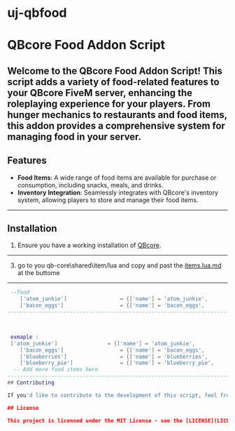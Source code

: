# uj-qbfood

# QBcore Food Addon Script

Welcome to the QBcore Food Addon Script! This script adds a variety of food-related features to your QBcore FiveM server, enhancing the roleplaying experience for your players. From hunger mechanics to restaurants and food items, this addon provides a comprehensive system for managing food in your server.
----------------------------------------------------------------------------------------------------------------------------------------------------------------------------------------------------------------------------------------------------------------------------------------------------------

## Features

- **Food Items**: A wide range of food items are available for purchase or consumption, including snacks, meals, and drinks.
- **Inventory Integration**: Seamlessly integrates with QBcore's inventory system, allowing players to store and manage their food items.

----------------------------------------------------------------------------------------------------------------------------------------------------------------------------------------------------------------------------------------------------------------------------------------------------------

## Installation

1. Ensure you have a working installation of [QBcore](https://github.com/qbcore-framework/qb-core).
----------------------------------------------------------------------------------------------------------------------------------------------------------------------------------------------------------------------------------------------------------------------------------------------------------

3. go to you qb-core\shared\item/lua and copy and past the [items.lua.md](items.lua.md) at the buttome
----------------------------------------------------------------------------------------------------------------------------------------------------------------------------------------------------------------------------------------------------------------------------------------------------------
```lua
 --food
    ['atom_junkie'] 		 		= {['name'] = 'atom_junkie', 	    		['label'] = 'Atom Junkie', 				['weight'] = 100, 	["decay"] = nil,	['type'] = 'item', 		['image'] = 'atom_junkie.png', 			["created"] = nil, 	["delete"] = true,		['unique'] = false, 	['useable'] = true, 	['shouldClose'] = true,		['combinable'] = nil,   ['description'] = ''},
	['bacon_eggs'] 		    		= {['name'] = 'bacon_eggs', 	    		['label'] = 'Bacon n Eggs', 	    	['weight'] = 100, 	["decay"] = nil,	['type'] = 'item', 		['image'] = 'bacon_eggs.png', 			["created"] = nil, 	["delete"] = true,		['unique'] = false, 	['useable'] = true, 	['shouldClose'] = true,		['combinable'] = nil,   ['description'] = ''},
-----------------------------------------------------------------------------------------------------------------------------------------------------------------------------------------------------------------------------------------------------------------------------------------------------------------



 exmaple :
 ['atom_junkie'] 		 		= {['name'] = 'atom_junkie', 	    		['label'] = 'Atom Junkie', 				['weight'] = 100, 	["decay"] = nil,	['type'] = 'item', 		['image'] = 'atom_junkie.png', 			["created"] = nil, 	["delete"] = true,		['unique'] = false, 	['useable'] = true, 	['shouldClose'] = true,		['combinable'] = nil,   ['description'] = ''},
	['bacon_eggs'] 		    		= {['name'] = 'bacon_eggs', 	    		['label'] = 'Bacon n Eggs', 	    	['weight'] = 100, 	["decay"] = nil,	['type'] = 'item', 		['image'] = 'bacon_eggs.png', 			["created"] = nil, 	["delete"] = true,		['unique'] = false, 	['useable'] = true, 	['shouldClose'] = true,		['combinable'] = nil,   ['description'] = ''},
	['blueberries'] 		 		= {['name'] = 'blueberries', 	    		['label'] = 'Blueberries', 				['weight'] = 100, 	["decay"] = nil,	['type'] = 'item', 		['image'] = 'blueberries.png', 			["created"] = nil, 	["delete"] = true,		['unique'] = false, 	['useable'] = true, 	['shouldClose'] = true,		['combinable'] = nil,   ['description'] = ''},
	['blueberry_pie'] 		 		= {['name'] = 'blueberry_pie', 				['label'] = 'Blueberry Pie', 			['weight'] = 100, 	["decay"] = nil,	['type'] = 'item', 		['image'] = 'blueberry_pie.png', 		["created"] = nil, 	["delete"] = true,		['unique'] = false, 	['useable'] = true, 	['shouldClose'] = true,		['combinable'] = nil,   ['description'] = ''},
  -- Add more food items here
-----------------------------------------------------------------------------------------------------------------------------------------------------------------------------------------------------------------------------------------------------------------------------------------------------------------
## Contributing

If you'd like to contribute to the development of this script, feel free to fork the repository and submit a pull request with your changes. Bug fixes, feature enhancements, and documentation improvements are all welcome!

## License

This project is licensed under the MIT License - see the [LICENSE](LICENSE) file for details.

